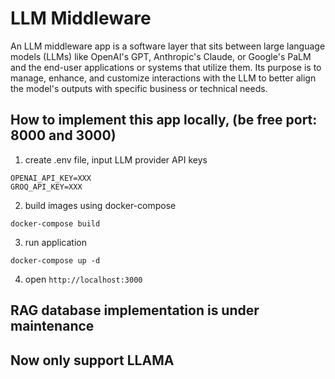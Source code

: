 # LLM Middleware
An LLM middleware app is a software layer that sits between large language models (LLMs) like OpenAI's GPT, Anthropic's Claude, or Google's PaLM and the end-user applications or systems that utilize them. Its purpose is to manage, enhance, and customize interactions with the LLM to better align the model's outputs with specific business or technical needs.

## How to implement this app locally, (be free port: 8000 and 3000)

1. create .env file, input LLM provider API keys
```
OPENAI_API_KEY=XXX
GROQ_API_KEY=XXX
```
2. build images using docker-compose
````
docker-compose build
````
3. run application
````
docker-compose up -d
````
4. open `http://localhost:3000`

## RAG database implementation is under maintenance

## Now only support LLAMA